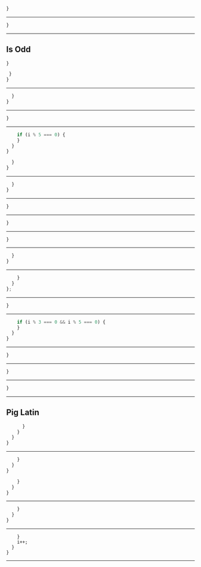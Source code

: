 


```js
}
```

---




```js
}
```

---

## **Is Odd**



```js
}

 }
}
```

---




```js
  }
}
```

---



```js
}
```

---



```js
    if (i % 5 === 0) {
    }
  }
}

  }
}
```

---




```js
  }
}
```

---




```js
}
```

---



```js
}
```

---




```js
}
```

---



```js
  }
}
```

---



```js
    }
  }
};
```

---




```js
}
```

---



```js
    if (i % 3 === 0 && i % 5 === 0) {
    }
  }
}
```

---




```js
}
```

---



```js
}
```

---



```js
}
```

---

## **Pig Latin**




```js
      }
    }
  }
}
```

---



```js
    }
  }
}

    }
  }
}
```

---



```js
    }
  }
}
```

---



```jss
    }
    i++;
  }
}
```

---

